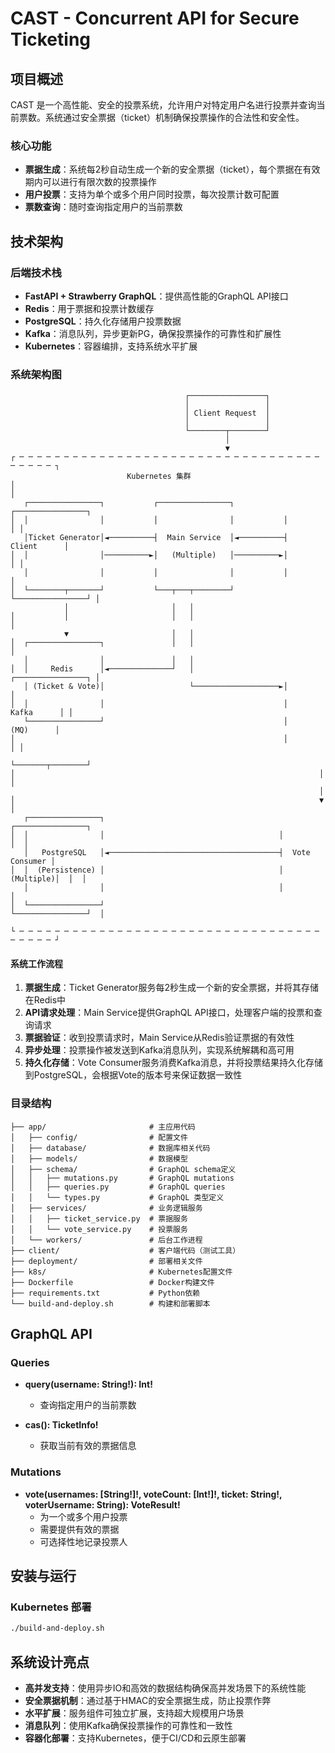 # CAST - Concurrent API for Secure Ticketing

## 项目概述

CAST 是一个高性能、安全的投票系统，允许用户对特定用户名进行投票并查询当前票数。系统通过安全票据（ticket）机制确保投票操作的合法性和安全性。

### 核心功能

- **票据生成**：系统每2秒自动生成一个新的安全票据（ticket），每个票据在有效期内可以进行有限次数的投票操作
- **用户投票**：支持为单个或多个用户同时投票，每次投票计数可配置
- **票数查询**：随时查询指定用户的当前票数

## 技术架构

### 后端技术栈

- **FastAPI + Strawberry GraphQL**：提供高性能的GraphQL API接口
- **Redis**：用于票据和投票计数缓存
- **PostgreSQL**：持久化存储用户投票数据
- **Kafka**：消息队列，异步更新PG，确保投票操作的可靠性和扩展性
- **Kubernetes**：容器编排，支持系统水平扩展

### 系统架构图

```
                                       ┌─────────────────┐
                                       │                 │
                                       │ Client Request  │
                                       │                 │
                                       └────────┬────────┘
                                                │
                                                ▼
┌ ─ ─ ─ ─ ─ ─ ─ ─ ─ ─ ─ ─ ─ ─ ─ ─ ─ ─ ─ ─ ─ ─ ─ ─ ─ ─ ─ ─ ─ ─ ─ ─ ─ ─ ─ ─ ─ ─ ─ ┐
                          Kubernetes 集群
│                                                                               │
   ┌────────────────┐           ┌────────────────┐           ┌────────────────┐
│  │                │           │                │           │                │ │
   │Ticket Generator│◄──────────┤  Main Service  │◄──────────┤    Client      │
│  │                │──────────►│   (Multiple)   │──────────►│                │ │
   │                │           │                │           │                │
│  └────────┬───────┘           └───┬───┬────────┘           └────────────────┘ │
            │                       │   │
│           │                       │   │                                       │
            ▼                       │   │
│  ┌────────────────┐               │   │                                       │
   │                │               │   │
│  │     Redis      │◄──────────────┘   │                    ┌────────────────┐ │
   │ (Ticket & Vote)│                   └───────────────────►│                │
│  │                │                                        │     Kafka      │ │
   └────────────────┘                                        │      (MQ)      │
│                                                            │                │ │
                                                             └───────┬────────┘
│                                                                    │          │
                                                                     │
│                                                                    ▼          │
   ┌────────────────┐                                       ┌────────────────┐
│  │                │                                       │                │  │
   │   PostgreSQL   │◄──────────────────────────────────────┤  Vote Consumer │
│  │  (Persistence) │                                       │   (Multiple)│  │  │
   │                │                                       │                │
│  └────────────────┘                                       └────────────────┘  │

└ ─ ─ ─ ─ ─ ─ ─ ─ ─ ─ ─ ─ ─ ─ ─ ─ ─ ─ ─ ─ ─ ─ ─ ─ ─ ─ ─ ─ ─ ─ ─ ─ ─ ─ ─ ─ ─ ─ ─ ┘
```

#### 系统工作流程

1. **票据生成**：Ticket Generator服务每2秒生成一个新的安全票据，并将其存储在Redis中
2. **API请求处理**：Main Service提供GraphQL API接口，处理客户端的投票和查询请求
3. **票据验证**：收到投票请求时，Main Service从Redis验证票据的有效性
4. **异步处理**：投票操作被发送到Kafka消息队列，实现系统解耦和高可用
5. **持久化存储**：Vote Consumer服务消费Kafka消息，并将投票结果持久化存储到PostgreSQL，会根据Vote的版本号来保证数据一致性

### 目录结构

```
├── app/                       # 主应用代码
│   ├── config/                # 配置文件
│   ├── database/              # 数据库相关代码
│   ├── models/                # 数据模型
│   ├── schema/                # GraphQL schema定义
│   │   ├── mutations.py       # GraphQL mutations
│   │   ├── queries.py         # GraphQL queries
│   │   └── types.py           # GraphQL 类型定义
│   ├── services/              # 业务逻辑服务
│   │   ├── ticket_service.py  # 票据服务
│   │   └── vote_service.py    # 投票服务
│   └── workers/               # 后台工作进程
├── client/                    # 客户端代码（测试工具）
├── deployment/                # 部署相关文件
├── k8s/                       # Kubernetes配置文件
├── Dockerfile                 # Docker构建文件
├── requirements.txt           # Python依赖
└── build-and-deploy.sh        # 构建和部署脚本
```

## GraphQL API

### Queries

- **query(username: String!): Int!**
  - 查询指定用户的当前票数
  
- **cas(): TicketInfo!**
  - 获取当前有效的票据信息

### Mutations

- **vote(usernames: [String!]!, voteCount: [Int!]!, ticket: String!, voterUsername: String): VoteResult!**
  - 为一个或多个用户投票
  - 需要提供有效的票据
  - 可选择性地记录投票人

## 安装与运行

### Kubernetes 部署

```bash
./build-and-deploy.sh
```

## 系统设计亮点

- **高并发支持**：使用异步IO和高效的数据结构确保高并发场景下的系统性能
- **安全票据机制**：通过基于HMAC的安全票据生成，防止投票作弊
- **水平扩展**：服务组件可独立扩展，支持超大规模用户场景
- **消息队列**：使用Kafka确保投票操作的可靠性和一致性
- **容器化部署**：支持Kubernetes，便于CI/CD和云原生部署
